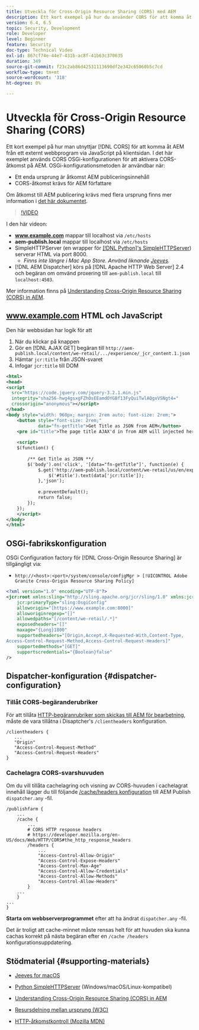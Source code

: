 ```yaml
---
title: Utveckla för Cross-Origin Resource Sharing (CORS) med AEM
description: Ett kort exempel på hur du använder CORS för att komma åt AEM från ett externt webbprogram via JavaScript på klientsidan.
version: 6.4, 6.5
topic: Security, Development
role: Developer
level: Beginner
feature: Security
doc-type: Technical Video
exl-id: 867cf74e-44e7-431b-ac8f-41b63c370635
duration: 349
source-git-commit: f23c2ab86d42531113690df2e342c65060b5c7cd
workflow-type: tm+mt
source-wordcount: '318'
ht-degree: 0%

---
```


# Utveckla för Cross-Origin Resource Sharing (CORS)

Ett kort exempel på hur man utnyttjar [!DNL CORS] för att komma åt AEM från ett externt webbprogram via JavaScript på klientsidan. I det här exemplet används CORS OSGi-konfigurationen för att aktivera CORS-åtkomst på AEM. OSGi-konfigurationsmetoden är användbar när:

* Ett enda ursprung är åtkomst AEM publiceringsinnehåll
* CORS-åtkomst krävs för AEM författare

Om åtkomst till AEM publicering krävs med flera ursprung finns mer information i [det här dokumentet](https://experienceleague.adobe.com/docs/experience-manager-learn/getting-started-with-aem-headless/deployments/configurations/cors.html?lang=en#dispatcher-configuration).

>[!VIDEO](https://video.tv.adobe.com/v/18837?quality=12&learn=on)

I den här videon:

* **www.example.com** mappar till localhost via `/etc/hosts`
* **aem-publish.local** mappar till localhost via `/etc/hosts`
* SimpleHTTPServer (en wrapper för [[!DNL Python]&#39;s SimpleHTTPServer](https://docs.python.org/2/library/simplehttpserver.html)) serverar HTML via port 8000.
   * _Finns inte längre i Mac App Store. Använd liknande [Jeeves](https://apps.apple.com/us/app/jeeves-local-http-server/id980824182?mt=12)._
* [!DNL AEM Dispatcher] körs på [!DNL Apache HTTP Web Server] 2.4 och begäran om omvänd proxering till `aem-publish.local` till `localhost:4503`.

Mer information finns på [Understanding Cross-Origin Resource Sharing (CORS) in AEM](./understand-cross-origin-resource-sharing.md).

## www.example.com HTML och JavaScript

Den här webbsidan har logik för att

1. När du klickar på knappen
1. Gör en [!DNL AJAX GET] begäran till `http://aem-publish.local/content/we-retail/.../experience/_jcr_content.1.json`
1. Hämtar `jcr:title` från JSON-svaret
1. Infogar `jcr:title` till DOM

```xml
<html>
<head>
<script
  src="https://code.jquery.com/jquery-3.2.1.min.js"
  integrity="sha256-hwg4gsxgFZhOsEEamdOYGBf13FyQuiTwlAQgxVSNgt4="
  crossorigin="anonymous"></script>   
</head>
<body style="width: 960px; margin: 2rem auto; font-size: 2rem;">
    <button style="font-size: 2rem;"
            data="fn-getTitle">Get Title as JSON from AEM</button>
    <pre id="title">The page title AJAX'd in from AEM will injected here</pre>
    
    <script>
    $(function() { 
        
        /** Get Title as JSON **/
        $('body').on('click', '[data="fn-getTitle"]', function(e) { 
            $.get('http://aem-publish.local/content/we-retail/us/en/experience/_jcr_content.1.json', function(data) {
                $('#title').text(data['jcr:title']);
            },'json');
            
            e.preventDefault();
            return false;
        });
    });
    </script>
</body>
</html>
```

## OSGi-fabrikskonfiguration

OSGi Configuration factory för [!DNL Cross-Origin Resource Sharing] är tillgängligt via:

* `http://<host>:<port>/system/console/configMgr > [!UICONTROL Adobe Granite Cross-Origin Resource Sharing Policy]`

```xml
<?xml version="1.0" encoding="UTF-8"?>
<jcr:root xmlns:sling="http://sling.apache.org/jcr/sling/1.0" xmlns:jcr="http://www.jcp.org/jcr/1.0"
    jcr:primaryType="sling:OsgiConfig"
    alloworigin="[https://www.example.com:8000]"
    alloworiginregexp="[]"
    allowedpaths="[/content/we-retail/.*]"
    exposedheaders="[]"
    maxage="{Long}1800"
    supportedheaders="[Origin,Accept,X-Requested-With,Content-Type,
Access-Control-Request-Method,Access-Control-Request-Headers]"
    supportedmethods="[GET]"
    supportscredentials="{Boolean}false"
/>
```

## Dispatcher-konfiguration {#dispatcher-configuration}

### Tillåt CORS-begäranderubriker

För att tillåta [HTTP-begäranrubriker som skickas till AEM för bearbetning](https://experienceleague.adobe.com/docs/experience-manager-dispatcher/using/configuring/dispatcher-configuration.html?lang=en#specifying-the-http-headers-to-pass-through-clientheaders), måste de vara tillåtna i Disaptcher&#39;s `/clientheaders` konfiguration.

```
/clientheaders {
   ...
   "Origin"
   "Access-Control-Request-Method"
   "Access-Control-Request-Headers"
}
```

### Cachelagra CORS-svarshuvuden

Om du vill tillåta cachelagring och visning av CORS-huvuden i cachelagrat innehåll lägger du till följande [/cache/headers konfiguration](https://experienceleague.adobe.com/docs/experience-manager-dispatcher/using/configuring/dispatcher-configuration.html?lang=en#caching-http-response-headers) till AEM Publish `dispatcher.any` -fil.

```
/publishfarm {
    ...
    /cache {
        ...
        # CORS HTTP response headers
        # https://developer.mozilla.org/en-US/docs/Web/HTTP/CORS#the_http_response_headers
        /headers {
            ...
            "Access-Control-Allow-Origin"
            "Access-Control-Expose-Headers"
            "Access-Control-Max-Age"
            "Access-Control-Allow-Credentials"
            "Access-Control-Allow-Methods"
            "Access-Control-Allow-Headers"
        }
    ...
    }
...
}
```

**Starta om webbserverprogrammet** efter att ha ändrat `dispatcher.any` -fil.

Det är troligt att cache-minnet måste rensas helt för att huvuden ska kunna cachas korrekt på nästa begäran efter en `/cache /headers` konfigurationsuppdatering.

## Stödmaterial {#supporting-materials}

* [Jeeves for macOS](https://apps.apple.com/us/app/jeeves-local-http-server/id980824182?mt=12)
* [Python SimpleHTTPServer](https://docs.python.o:qrg/2/library/simplehttpserver.html) (Windows/macOS/Linux-kompatibel)

* [Understanding Cross-Origin Resource Sharing (CORS) in AEM](./understand-cross-origin-resource-sharing.md)
* [Resursdelning mellan ursprung (W3C)](https://www.w3.org/TR/cors/)
* [HTTP-åtkomstkontroll (Mozilla MDN)](https://developer.mozilla.org/en-US/docs/Web/HTTP/Access_control_CORS)
